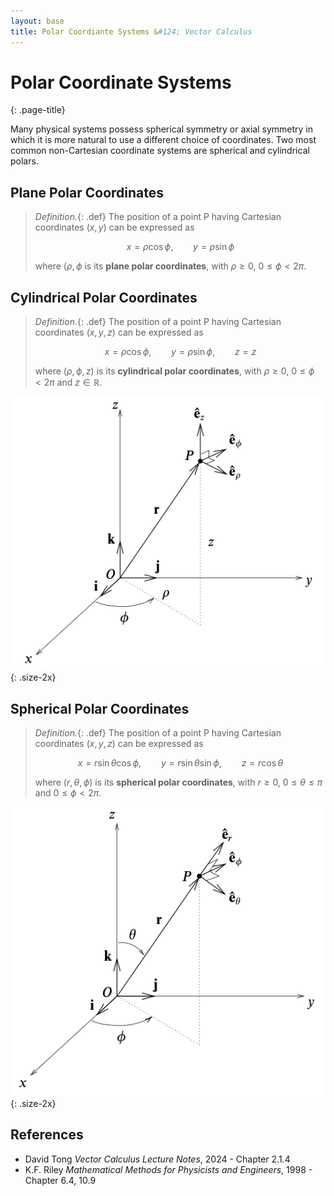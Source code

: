 ```yaml
---
layout: base
title: Polar Coordiante Systems &#124; Vector Calculus
---
```


# Polar Coordinate Systems
{: .page-title}

Many physical systems possess spherical symmetry or axial symmetry in which it is more natural to use a different choice of coordinates.
Two most common non-Cartesian coordinate systems are spherical and cylindrical polars.

## Plane Polar Coordinates

> *Definition.*{: .def}
> The position of a point P having Cartesian coordinates $(x, y)$ can be expressed as
>
> $$
  x = \rho \cos \phi, \qquad y = \rho \sin \phi
  $$
>
> where $(\rho, \phi$ is its **plane polar coordinates**,
> with $\rho \ge 0$, $0 \le \phi < 2\pi$.

## Cylindrical Polar Coordinates

> *Definition.*{: .def}
> The position of a point P having Cartesian coordinates $(x, y, z)$ can be expressed as
>
> $$
  x = \rho \cos \phi, \qquad y = \rho \sin \phi, \qquad z = z
  $$
>
> where $(\rho, \phi, z)$ is its **cylindrical polar coordinates**,
> with $\rho \ge 0$, $0 \le \phi < 2\pi$ and $z \in \mathbb{R}$.

![Cylindrical Polar](../images/vector-calculus-cylindrical-polar.png){: .size-2x}

## Spherical Polar Coordinates

> *Definition.*{: .def}
> The position of a point P having Cartesian coordinates $(x, y, z)$ can be expressed as
>
> $$
  x = r \sin \theta \cos \phi, \qquad y = r \sin \theta \sin \phi, \qquad z = r \cos \theta
  $$
>
> where $(r, \theta, \phi)$ is its **spherical polar coordinates**,
> with $r \ge 0$, $0 \le \theta \le \pi$ and $0 \le \phi < 2\pi$.

![Spherical Polar](../images/vector-calculus-spherical-polar.png){: .size-2x}

## References

* David Tong _Vector Calculus Lecture Notes_, 2024 - Chapter 2.1.4
* K.F. Riley _Mathematical Methods for Physicists and Engineers_, 1998 - Chapter 6.4, 10.9
